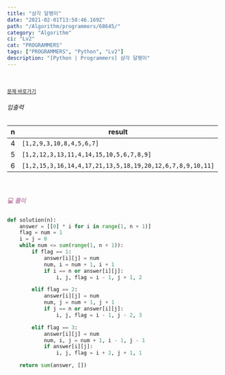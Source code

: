 ```yaml
---
title: "삼각 달팽이"
date: "2021-02-01T13:58:46.169Z"
path: "/Algorithm/programmers/68645/"
category: "Algorithm"
ci: "Lv2"
cat: "PROGRAMMERS"
tags: ["PROGRAMMERS", "Python", "Lv2"]
description: "[Python | Programmers] 삼각 달팽이"
---
```


<br />

<a href="https://programmers.co.kr/learn/courses/30/lessons/68645"><small>문제 바로가기</small></a>

###### 입출력

| n    | result                                                    |
| ---- | --------------------------------------------------------- |
| 4    | `[1,2,9,3,10,8,4,5,6,7]`                                  |
| 5    | `[1,2,12,3,13,11,4,14,15,10,5,6,7,8,9]`                   |
| 6    | `[1,2,15,3,16,14,4,17,21,13,5,18,19,20,12,6,7,8,9,10,11]` |

<br />

##### <h5 style="color:#C587AE;">💻 풀이</h5>

```python
def solution(n):
    answer = [[0] * i for i in range(1, n + 1)]
    flag = num = 1
    i = j = 0
    while num <= sum(range(1, n + 1)):
        if flag == 1:
            answer[i][j] = num
            num, i = num + 1, i + 1
            if i == n or answer[i][j]:
                i, j, flag = i - 1, j + 1, 2

        elif flag == 2:
            answer[i][j] = num
            num, j = num + 1, j + 1
            if j == n or answer[i][j]:
                i, j, flag = i - 1, j - 2, 3

        elif flag == 3:
            answer[i][j] = num
            num, i, j = num + 1, i - 1, j - 1
            if answer[i][j]:
                i, j, flag = i + 2, j + 1, 1

    return sum(answer, [])
```

<br />

